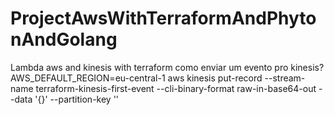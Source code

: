 # ProjectAwsWithTerraformAndPhytonAndGolang
Lambda aws and kinesis with terraform
como enviar um evento pro kinesis?
AWS_DEFAULT_REGION=eu-central-1 aws kinesis put-record --stream-name terraform-kinesis-first-event --cli-binary-format raw-in-base64-out --data '{}' --partition-key ''

